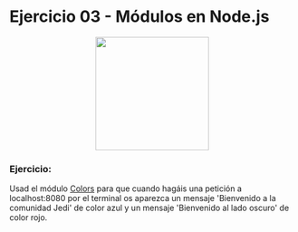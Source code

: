 # Ejercicio 03 - Módulos en Node.js

<p align="center"><img src="http://fotos.subefotos.com/f93159a70d819823ec03791b4bb8d2aco.jpg" height="200px"></p>

### Ejercicio:
Usad el módulo [Colors](https://www.npmjs.com/package/colors) para que cuando hagáis una petición a localhost:8080 por el terminal os aparezca un mensaje 'Bienvenido a la comunidad Jedi' de color azul y un mensaje 'Bienvenido al lado oscuro' de color rojo.
